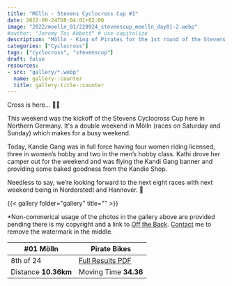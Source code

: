 ```yaml
---
title: "Mölln - Stevens Cyclocross Cup #1"
date: 2022-09-24T08:04:01+02:00
image: "2022/moelln_01/220924_stevenscup_moelln_day01-2.webp"
#author: "Jeremy Tai Abbett" # use capitalize
description: "Mölln - King of Pirates for the 1st round of the Stevens Cyclocross Cup 2022."
categories: ["Cyclocross"]
tags: ["cyclocross", "stevenscup"]
draft: false
resources: 
- src: "gallery/*.webp"
  name: gallery-:counter
  title: gallery-title-:counter
---
```

Cross is here… 🏴‍☠️

This weekend was the kickoff of the Stevens Cyclocross Cup here in Northern Germany. It's a double weekend in Mölln (races on Saturday and Sunday) which makes for a busy weekend.

Today, Kandie Gang was in full force having four women riding licensed, three in women’s hobby and two in the men’s hobby class. Kathi drove her camper out for the weekend and was flying the Kandi Gang banner and providing some baked goodness from the Kandie Shop.

Needless to say, we’re looking forward to the next eight races with next weekend being in Norderstedt and Hannover. 🙌

{{< gallery folder="gallery" title="" >}}

*Non-commerical usage of the photos in the gallery above are provided pending there is my copyright and a link to [Off the Back](https://www.offtheback.in). [Contact](https://www.offtheback.in/contact) me to remove the watermark in the middle.

| #01 Mölln | Pirate Bikes |
| ----------- | ----------- |
| 8th of 24 | [Full Results PDF](20220924_01_moelln_te.pdf) |
| Distance **10.36km** | Moving Time **34.36** |
